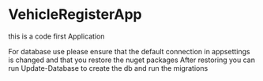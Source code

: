 # VehicleRegisterApp

this is a code first Application

For database use please ensure that the default connection in appsettings is changed and that you restore the nuget packages
After restoring you can run Update-Database to create the db and run the migrations
